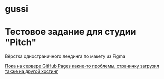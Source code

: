 # gussi
<h1>Тестовое задание для студии "Pitch"</h1>
<p>Вёрстка одностраничного лендинга по макету из Figma</p>
<a href="http://gussi.tmweb.ru" target="_blank">Пока на сервере GitHub Pages какие-то проблемы, страничку загрузил также на другой хостинг</a>
